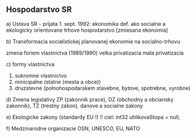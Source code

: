 Hospodarstvo SR
----------------

a) Ustava SR - prijata 1. sept. 1992: ekonomika def. ako socialne a ekologicky orientovane trhove hospodarstvo
[zmiesana ekonomia]

b) Transformacia socialistickej planovanej ekonomie na socialno-trhovu

zmena foriem vlastnictva (1989/1990)
  velka privatizacia
  mala privatizacia
  
c) formy vlastnictva
  1. sukromne vlastnictvo
  2. minicipalne (statne (mesta a obce))
  3. druzstevne (polnohospodarskem stavebne, bytove, spotrebne, vyrobne)

d) Zmena legislativy
  ZP (zakonnik prace), OZ (obchodny a obciansky zakonnik), TZ (trestny zakon), danove a socialne zakony
  
e) Ekologicke zakony (standardy EU !) !!
  ciel: int32 uhlikovaStopa = null;
  
f) Medzinarodne organizacie
  OSN, UNESCO, EU, NATO
